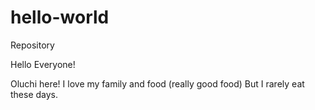 # hello-world
Repository

Hello Everyone!

Oluchi here! I love my family and food (really good food)
But I rarely eat these days.
